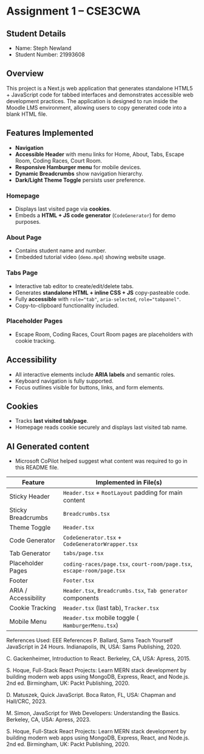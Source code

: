# Assignment 1 – CSE3CWA

## Student Details

- Name: Steph Newland
- Student Number: 21993608

## Overview

This project is a Next.js web application that generates standalone HTML5 + JavaScript code for tabbed interfaces and demonstrates accessible web development practices. The application is designed to run inside the Moodle LMS environment, allowing users to copy generated code into a blank HTML file.

## Features Implemented

- **Navigation**
- **Accessible Header** with menu links for Home, About, Tabs, Escape Room, Coding Races, Court Room.
- **Responsive Hamburger menu** for mobile devices.
- **Dynamic Breadcrumbs** show navigation hierarchy.
- **Dark/Light Theme Toggle** persists user preference.

### Homepage

- Displays last visited page via **cookies**.
- Embeds a **HTML + JS code generator** (`CodeGenerator`) for demo purposes.

### About Page

- Contains student name and number.
- Embedded tutorial video (`demo.mp4`) showing website usage.

### Tabs Page

- Interactive tab editor to create/edit/delete tabs.
- Generates **standalone HTML + inline CSS + JS** copy-pasteable code.
- Fully **accessible** with `role="tab"`, `aria-selected`, `role="tabpanel"`.
- Copy-to-clipboard functionality included.

### Placeholder Pages

- Escape Room, Coding Races, Court Room pages are placeholders with cookie tracking.

## Accessibility

- All interactive elements include **ARIA labels** and semantic roles.
- Keyboard navigation is fully supported.
- Focus outlines visible for buttons, links, and form elements.

## Cookies

- Tracks **last visited tab/page**.
- Homepage reads cookie securely and displays last visited tab name.

## AI Generated content

- Microsoft CoPilot helped suggest what content was required to go in this README file.

| Feature              | Implemented in File(s)                                                 |
| -------------------- | ---------------------------------------------------------------------- |
| Sticky Header        | `Header.tsx` + `RootLayout` padding for main content                   |
| Sticky Breadcrumbs   | `Breadcrumbs.tsx`                                                      |
| Theme Toggle         | `Header.tsx`                                                           |
| Code Generator       | `CodeGenerator.tsx` + `CodeGeneratorWrapper.tsx`                       |
| Tab Generator        | `tabs/page.tsx`                                                        |
| Placeholder Pages    | `coding-races/page.tsx`, `court-room/page.tsx`, `escape-room/page.tsx` |
| Footer               | `Footer.tsx`                                                           |
| ARIA / Accessibility | `Header.tsx`, `Breadcrumbs.tsx`, `Tab generator` components            |
| Cookie Tracking      | `Header.tsx` (last tab), `Tracker.tsx`                                 |
| Mobile Menu          | `Header.tsx` mobile toggle ( `HamburgerMenu.tsx`)                      |

References Used:
EEE References
P. Ballard, Sams Teach Yourself JavaScript in 24 Hours. Indianapolis, IN, USA: Sams Publishing, 2020.

C. Gackenheimer, Introduction to React. Berkeley, CA, USA: Apress, 2015.

S. Hoque, Full-Stack React Projects: Learn MERN stack development by building modern web apps using MongoDB, Express, React, and Node.js. 2nd ed. Birmingham, UK: Packt Publishing, 2020.

D. Matuszek, Quick JavaScript. Boca Raton, FL, USA: Chapman and Hall/CRC, 2023.

M. Simon, JavaScript for Web Developers: Understanding the Basics. Berkeley, CA, USA: Apress, 2023.

S. Hoque, Full-Stack React Projects: Learn MERN stack development by building modern web apps using MongoDB, Express, React, and Node.js. 2nd ed. Birmingham, UK: Packt Publishing, 2020.
